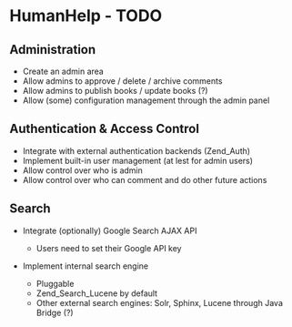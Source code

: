 HumanHelp - TODO
================

Administration
--------------
 - Create an admin area
 - Allow admins to approve / delete / archive comments
 - Allow admins to publish books / update books (?) 
 - Allow (some) configuration management through the admin panel 

Authentication & Access Control 
-------------------------------
 - Integrate with external authentication backends (Zend_Auth) 
 - Implement built-in user management (at lest for admin users)
 - Allow control over who is admin
 - Allow control over who can comment and do other future actions  

Search
------
 - Integrate (optionally) Google Search AJAX API
   - Users need to set their Google API key
 
 - Implement internal search engine
   - Pluggable
   - Zend_Search_Lucene by default
   - Other external search engines: Solr, Sphinx, Lucene through Java Bridge (?)

